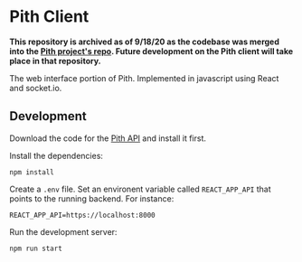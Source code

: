 # Pith Client

**This repository is archived as of 9/18/20 as the codebase was merged into the [Pith project's repo](https://github.com/rainflame/pith). Future development on the Pith client will take place in that repository.**

The web interface portion of Pith. Implemented in javascript using React and socket.io.

## Development

Download the code for the [Pith API](https://github.com/rainflame/pith-api) and install it first.

Install the dependencies:

```
npm install
```

Create a `.env` file. Set an environent variable called `REACT_APP_API` that points to the running backend. For instance:

```
REACT_APP_API=https://localhost:8000
```

Run the development server:

```
npm run start
```
